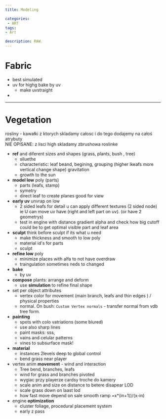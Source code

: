 ```yaml
---
title: Modeling

categories:
 - ART
tags:
- Art

description: RAW.
---
```








# Fabric
- best simulated
- uv for highg bake by uv
   - make uvstraight  
-


---


# Vegetation
rosliny - kawałki z ktorych skladamy całosc i do tego dodajemy na całoś atrybuty  
NIE OPISANE: z lisci high skladamy zbrushowa roslinke

- **ref** and diferent sizes and shapes  (grass, plants, bush , tree)
  - siluethe
  - characteristic: leaf beand, begining, grouping (higher lkeafs more vertical change shape) gravitation
  - growth to the sun
- **model low** poly (parts)
  - parts (leafs, stamp)
  - symetry
  - direct leaf to create planes good for view
- **early uv** unvrap on low
  - 2 sided leafs for detail u can apply different textures (2 sided node) ie U can move uv have (right and left part on uv). (or have 2 geometrys)
  - test in engine with distance gradient alpha and check how big cutoff could be to get optimal visible part and leaf area
- **sculpt** think before sculpt if its what u need
  - make thickness and smooth to low poly
  - material id's for parts
  - sculpt
- **refine low** poly
  - minimize places with alfa to not have overdraw
  - traingulation sometimes neds to changed
- **bake**
  - by uv
- **compose** plants: arrange and deform  
  - use **simulation** to refine final shape
- set per object attributes
  - vertex color for movement  (main branch, leafs and thin edges ) / physical properties
  - normal. On bush:  `Custom Vertex normals` - transfer normal from vdb tree form.
- **painting**
  - spots with colo vatriations (some blured)
  - use also sharp lines
  - paint masks: sss,
  - vains and celular patterns
  - vines to subsurface mask!
- **material**
  - instances 2levels deep to global control
  - bend grass near player
- vertex anim **movement**  - wind and interaction
  - Tree bend, branches, leafs
  - wind for grass and branches pivoted   
  - wygiac przy playerze cardsy troche do kamery   
  - scale anim and size on distance to betere disapear LOD
  - scale grass down on laast lod
  - how fast move depend on sale smooth ramp =x*(in+1))/(x-in)   
- engine **optimization**
  - cluster foliage, procedural placement system
  - early z pass   

